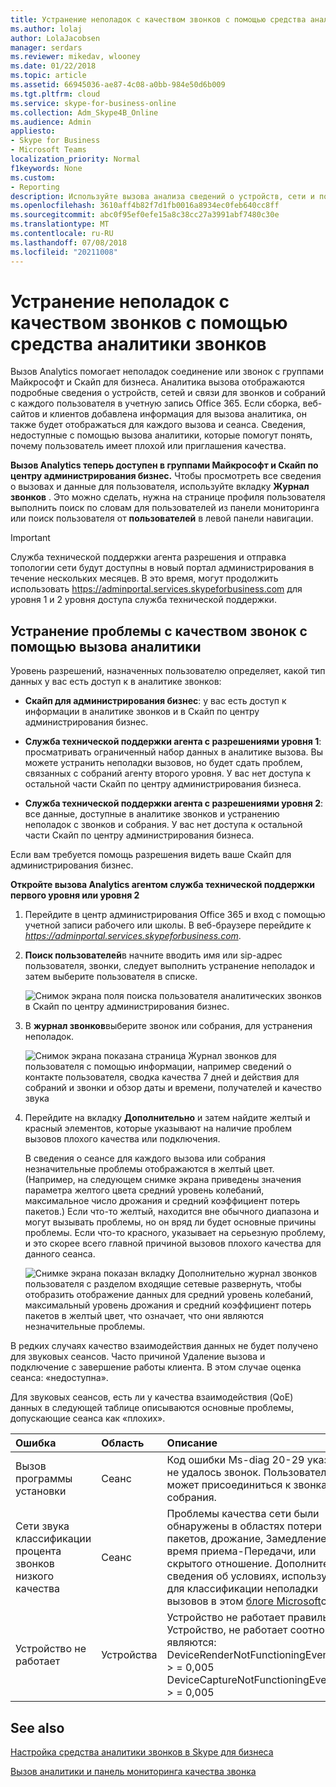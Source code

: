 ```yaml
---
title: Устранение неполадок с качеством звонков с помощью средства аналитики звонков
ms.author: lolaj
author: LolaJacobsen
manager: serdars
ms.reviewer: mikedav, wlooney
ms.date: 01/22/2018
ms.topic: article
ms.assetid: 66945036-ae87-4c08-a0bb-984e50d6b009
ms.tgt.pltfrm: cloud
ms.service: skype-for-business-online
ms.collection: Adm_Skype4B_Online
ms.audience: Admin
appliesto:
- Skype for Business
- Microsoft Teams
localization_priority: Normal
f1keywords: None
ms.custom:
- Reporting
description: Используйте вызова анализа сведений о устройств, сети и подключения к для диагностики проблем пользователей с Скайп для собраний и вызовы бизнеса.
ms.openlocfilehash: 3610aff4b82f7d1fb0016a8934ec0feb640cc8ff
ms.sourcegitcommit: abc0f95ef0efe15a8c38cc27a3991abf7480c30e
ms.translationtype: MT
ms.contentlocale: ru-RU
ms.lasthandoff: 07/08/2018
ms.locfileid: "20211008"
---
```

# <a name="use-call-analytics-to-troubleshoot-poor-call-quality"></a>Устранение неполадок с качеством звонков с помощью средства аналитики звонков

Вызов Analytics помогает неполадок соединение или звонок с группами Майкрософт и Скайп для бизнеса. Аналитика вызова отображаются подробные сведения о устройств, сетей и связи для звонков и собраний с каждого пользователя в учетную запись Office 365. Если сборка, веб-сайтов и клиентов добавлена информация для вызова аналитика, он также будет отображаться для каждого вызова и сеанса. Сведения, недоступные с помощью вызова аналитики, которые помогут понять, почему пользователь имеет плохой или приглашения качества. 
  
**Вызов Analytics теперь доступен в группами Майкрософт и Скайп по центру администрирования бизнес.** Чтобы просмотреть все сведения о вызовах и данные для пользователя, используйте вкладку **Журнал звонков** . Это можно сделать, нужна на странице профиля пользователя выполнить поиск по словам для пользователей из панели мониторинга или поиск пользователя от **пользователей** в левой панели навигации.

> [!IMPORTANT]
> Служба технической поддержки агента разрешения и отправка топологии сети будут доступны в новый портал администрирования в течение нескольких месяцев. В это время, могут продолжить использовать https://adminportal.services.skypeforbusiness.com для уровня 1 и 2 уровня доступа служба технической поддержки.
  
## <a name="troubleshoot-call-quality-problems-using-call-analytics"></a>Устранение проблемы с качеством звонок с помощью вызова аналитики

Уровень разрешений, назначенных пользователю определяет, какой тип данных у вас есть доступ к в аналитике звонков:
  
- **Скайп для администрирования бизнес**: у вас есть доступ к информации в аналитике звонков и в Скайп по центру администрирования бизнес.
    
- **Служба технической поддержки агента с разрешениями уровня 1**: просматривать ограниченный набор данных в аналитике вызова. Вы можете устранить неполадки вызовов, но будет сдать проблем, связанных с собраний агенту второго уровня. У вас нет доступа к остальной части Скайп по центру администрирования бизнеса.
    
- **Служба технической поддержки агента с разрешениями уровня 2**: все данные, доступные в аналитике звонков и устранению неполадок с звонков и собрания. У вас нет доступа к остальной части Скайп по центру администрирования бизнеса.
    
Если вам требуется помощь разрешения видеть ваше Скайп для администрирования бизнес.
  
 **Откройте вызова Analytics агентом служба технической поддержки первого уровня или уровня 2**
  
1. Перейдите в центр администрирования Office 365 и вход с помощью учетной записи рабочего или школы. В веб-браузере перейдите к *https://adminportal.services.skypeforbusiness.com*.
    
2. **Поиск пользователей**в начните вводить имя или sip-адрес пользователя, звонки, следует выполнить устранение неполадок и затем выберите пользователя в списке.
    
    ![Снимок экрана поля поиска пользователя аналитических звонков в Скайп по центру администрирования бизнес.](../images/db52efc5-dac1-4623-ba72-41e42f0a0fb4.png)
  
3. В **журнал звонков**выберите звонок или собрания, для устранения неполадок.
    
    ![Снимок экрана показана страница Журнал звонков для пользователя с помощью информации, например сведений о контакте пользователя, сводка качества 7 дней и действия для собраний и звонки и обзор даты и времени, получателей и качество звука](../images/aef80e09-3b37-46db-8e7b-8cf71712349b.png)
  
4. Перейдите на вкладку **Дополнительно** и затем найдите желтый и красный элементов, которые указывают на наличие проблем вызовов плохого качества или подключения.
    
    В сведения о сеансе для каждого вызова или собрания незначительные проблемы отображаются в желтый цвет. (Например, на следующем снимке экрана приведены значения параметра желтого цвета средний уровень колебаний, максимальное число дрожания и средний коэффициент потерь пакетов.) Если что-то желтый, находится вне обычного диапазона и могут вызывать проблемы, но он вряд ли будет основные причины проблемы. Если что-то красного, указывает на серьезную проблему, и это скорее всего главной причиной вызовов плохого качества для данного сеанса. 
    
    ![Снимке экрана показан вкладку Дополнительно журнал звонков пользователя с разделом входящие сетевые развернуть, чтобы отобразить отображение данных для средний уровень колебаний, максимальный уровень дрожания и средний коэффициент потерь пакетов в желтый цвет, что означает, что они являются незначительные проблемы.](../images/13f314ce-97cf-4bd0-a147-14b177d07040.png)
  
В редких случаях качество взаимодействия данных не будет получено для звуковых сеансов. Часто причиной Удаление вызова и подключение с завершение работы клиента. В этом случае оценка сеанса: «недоступна».
  
Для звуковых сеансов, есть ли у качества взаимодействия (QoE) данных в следующей таблице описываются основные проблемы, допускающие сеанса как «плохих».
  
|**Ошибка**|**Область**|**Описание**|
|:-----|:-----|:-----|
|Вызов программы установки  <br/> |Сеанс  <br/> |Код ошибки Ms-diag 20-29 указывает не удалось звонок. Пользователь не может присоединиться к звонка или собрания.  <br/> |
|Сети звука классификации процента звонков низкого качества  <br/> |Сеанс  <br/> |Проблемы качества сети были обнаружены в областях потери пакетов, дрожание, Замедление nmos, время приема-Передачи, или скрытого отношение. Дополнительные сведения об условиях, используемый для классификации неполадки вызовов в этом [блоге Microsoft](https://go.microsoft.com/fwlink/p/?linkid=852133)см.  <br/> |
|Устройство не работает  <br/> |Устройства  <br/> | Устройство не работает правильно. Устройство, не работает соотношения являются: <br/>  DeviceRenderNotFunctioningEventRatio > = 0,005 <br/>  DeviceCaptureNotFunctioningEventRatio > = 0,005 <br/> |
   
## <a name="related-topics"></a>See also
[Настройка средства аналитики звонков в Skype для бизнеса](set-up-call-analytics.md)

[Вызов аналитики и панель мониторинга качества звонка](difference-between-call-analytics-and-call-quality-dashboard.md)

  
 
